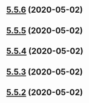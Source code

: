 ## [5.5.6](https://github.com/phandcock/grampsview/compare/v5.5.5...v5.5.6) (2020-05-02)



## [5.5.5](https://github.com/phandcock/grampsview/compare/v5.5.4...v5.5.5) (2020-05-02)



## [5.5.4](https://github.com/phandcock/grampsview/compare/v5.5.3...v5.5.4) (2020-05-02)



## [5.5.3](https://github.com/phandcock/grampsview/compare/v5.5.2...v5.5.3) (2020-05-02)



## [5.5.2](https://github.com/phandcock/grampsview/compare/v5.5.1...v5.5.2) (2020-05-02)



